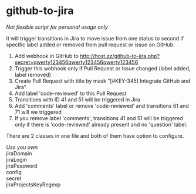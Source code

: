 # github-to-jira

*Not flexible script for personal usage only*

It will trigger transitions in Jira to move issue from one status to second if specific label added or removed from pull request or issue on GitHub.

1. Add webhook in GitHub to http://host.zz/github-to-jira.php?secret=qwerty123456qwerty123456qwerty123456
2. Trigger this webhook only if Pull Request or Issue changed (label added, label removed)
3. Create Pull Request with title by mask "[#KEY-345] Integrate GitHub and Jira"
4. Add label 'code-reviewed' to this Pull Request
5. Transitions with ID 41 and 51 will be triggered in Jira
6. Add 'comments' label or remove 'code-reviewed' and transitions 61 and 71 will we triggered
7. If you remove label 'comments', transitions 41 and 51 will be triggered only if there is 'code-reviewed' already present and no 'question' label.

There are 2 classes in one file and both of them have option to configure.

*Use you own*  
jiraDomain  
jiraLogin  
jiraPassword  
config  
secret  
jiraProjectsKeyRegexp  


